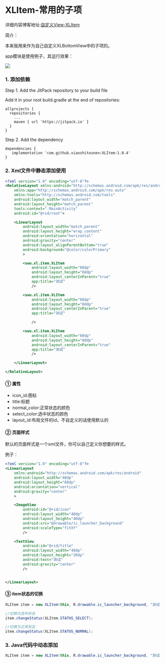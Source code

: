 # XLItem-常用的子项

详细内容博客地址:[自定义View-XLItem](http://www.fanandjiu.com/article/57ba19fd.html)

简介：

本来我用来作为自己自定义XLBottomView中的子项的。

app模块是使用例子，其运行效果：

![](https://android-1300729795.cos.ap-chengdu.myqcloud.com/project/Self_View/XLItem/XLItem.gif)

### 1. 添加依赖

Step 1. Add the JitPack repository to your build file

Add it in your root build.gradle at the end of repositories:
~~~
allprojects {
  repositories {
    ...
    maven { url 'https://jitpack.io' }
  }
}
~~~

Step 2. Add the dependency
~~~
dependencies {
   implementation 'com.github.xiaoshitounen:XLItem:1.0.4'
}
~~~

### 2. Xml文件中静态添加使用

~~~xml
<?xml version="1.0" encoding="utf-8"?>
<RelativeLayout xmlns:android="http://schemas.android.com/apk/res/android"
    xmlns:app="http://schemas.android.com/apk/res-auto"
    xmlns:tools="http://schemas.android.com/tools"
    android:layout_width="match_parent"
    android:layout_height="match_parent"
    tools:context=".MainActivity"
    android:id="@+id/root">

    <LinearLayout
        android:layout_width="match_parent"
        android:layout_height="wrap_content"
        android:orientation="horizontal"
        android:gravity="center"
        android:layout_alignParentBottom="true"
        android:background="@color/colorPrimary"
        >

        <swu.xl.item.XLItem
            android:layout_width="60dp"
            android:layout_height="60dp"
            android:layout_centerInParent="true"
            app:title="测试"
            />

        <swu.xl.item.XLItem
            android:layout_width="60dp"
            android:layout_height="60dp"
            android:layout_centerInParent="true"
            app:title="测试"

            />

        <swu.xl.item.XLItem
            android:layout_width="60dp"
            android:layout_height="60dp"
            android:layout_centerInParent="true"
            app:title="测试"
            />

    </LinearLayout>

</RelativeLayout>
~~~

#### ① 属性

- icon_id:图标
- title:标题
- normal_color:正常状态的颜色
- select_color:选中状态的颜色
- layout_id:布局文件的id，不自定义的话使用默认的

#### ② 页面样式

默认的页面样式是一个xml文件，你可以自己定义你想要的样式。

例子：
~~~xml
<?xml version="1.0" encoding="utf-8"?>
<LinearLayout
    xmlns:android="http://schemas.android.com/apk/res/android"
    android:layout_width="40dp"
    android:layout_height="60dp"
    android:orientation="vertical"
    android:gravity="center"
    >

    <ImageView
        android:id="@+id/icon"
        android:layout_width="40dp"
        android:layout_height="40dp"
        android:src="@drawable/ic_launcher_background"
        android:scaleType="fitXY"
        />

    <TextView
        android:id="@+id/title"
        android:layout_width="40dp"
        android:layout_height="20dp"
        android:text="测试"
        android:gravity="center"
        />


</LinearLayout>
~~~

#### ③ item状态的切换

~~~java
XLItem item = new XLItem(this, R.drawable.ic_launcher_background, "测试", 0, Color.BLACK, Color.MAGENTA, R.layout.item_layout);

//切换为选中状态
item.changeStatus(XLItem.STATUS_SELECT);

//切换为正常状态
item.changeStatus(XLItem.STATUS_NORMAL);
~~~


### 3. Java代码中动态添加

~~~java
XLItem item = new XLItem(this, R.drawable.ic_launcher_background, "测试", 0, Color.BLACK, Color.MAGENTA, R.layout.item_layout);
~~~
